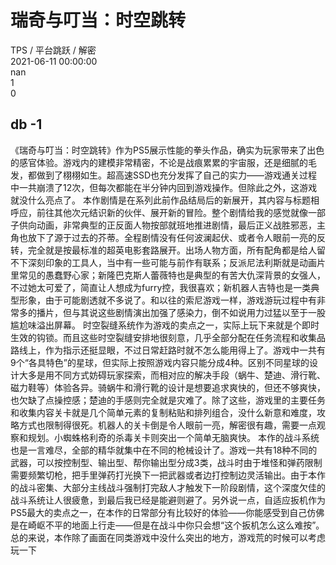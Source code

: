 



# 瑞奇与叮当：时空跳转
  
TPS / 平台跳跃 / 解密  
2021-06-11 00:00:00  
nan  
1  
0
## db -1


《瑞奇与叮当：时空跳转》作为PS5展示性能的拳头作品，确实为玩家带来了出色的感官体验。游戏内的建模非常精密，不论是战痕累累的宇宙服，还是细腻的毛发，都做到了栩栩如生。超高速SSD也充分发挥了自己的实力——游戏通关过程中一共崩溃了12次，但每次都能在半分钟内回到游戏操作。但除此之外，这游戏就没什么亮点了。
本作剧情是在系列此前作品结局后的新展开，其内容与标题相呼应，前往其他次元结识新的伙伴、展开新的冒险。整个剧情给我的感觉就像一部子供向动画，非常典型的正反面人物按部就班地推进剧情，最后正义战胜邪恶，主角也放下了源于过去的芥蒂。全程剧情没有任何波澜起伏、或者令人眼前一亮的反转，完全就是按最标准的超英电影套路展开。出场人物方面，所有配角都是给人留不下深刻印象的工具人，当中有一些可能与前作有联系；反派尼法利斯就是动画片里常见的愚蠢野心家；新隆巴克斯人蕾薇特也是典型的有苦大仇深背景的女强人，不过她太可爱了，简直让人想成为furry控，我很喜欢；新机器人吉特也是一类典型形象，由于可能剧透就不多说了。和以往的索尼游戏一样，游戏游玩过程中有非常多的播片，但与其说这些剧情演出加强了感染力，倒不如说用力过猛以至于一股尴尬味溢出屏幕。
时空裂缝系统作为游戏的卖点之一，实际上玩下来就是个即时生效的钩锁。而且这些时空裂缝安排地很刻意，几乎全部分配在任务流程和收集品路线上，作为指示还挺显眼，不过日常赶路时就不怎么能用得上了。游戏中一共有9个“各具特色”的星球，但实际上按照游戏内容只能分成4种。区别不同星球的设计大多是用不同方式妨碍玩家探索，而相对应的解决手段（蜗牛、楚迪、滑行靴、磁力鞋等）体验各异。骑蜗牛和滑行靴的设计是想要追求爽快的，但还不够爽快，也欠缺了点操控感；楚迪的手感则完全就是灾难了。除了这些，游戏里的主要任务和收集内容关卡就是几个简单元素的复制粘贴和排列组合，没什么新意和难度，攻略方式也限制得很死。机器人的关卡倒是令人眼前一亮，解密很有趣，需要一点观察和规划。小蜘蛛格利奇的杀毒关卡则突出一个简单无脑爽快。
本作的战斗系统也是一言难尽，全部的精华就集中在不同的枪械设计了。游戏一共有18种不同的武器，可以按控制型、输出型、帮你输出型分成3类，战斗时由于堆怪和弹药限制需要频繁切枪，把手里弹药打光换下一把武器或者边打控制边灵活输出。由于本作的战斗密集、大部分主线战斗强制打完敌人才触发下一阶段剧情，这个深度欠佳的战斗系统让人很疲惫，到最后我已经是能避则避了。另外说一点，自适应扳机作为PS5最大的卖点之一，在本作的日常部分有比较好的体验——你能感受到自己仿佛是在崎岖不平的地面上行走——但是在战斗中你只会想“这个扳机怎么这么难按”。
总的来说，本作除了画面在同类游戏中没什么突出的地方，游戏荒的时候可以考虑玩一下